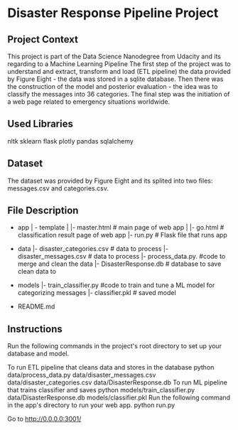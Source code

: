 # Disaster Response Pipeline Project

## Project Context

This project is part of the Data Science Nanodegree from Udacity and its regarding to a Machine Learning Pipeline
The first step of the project was to understand and extract, transform and load (ETL pipeline) the data provided by Figure Eight - the data was stored in a sqlite database. Then there was the construction of the model and posterior evaluation - the idea was to classify the messages into 36 categories. The final step was the initiation of a web page related to emergency situations worldwide.

## Used Libraries

nltk
sklearn
flask
plotly
pandas
sqlalchemy

## Dataset

The dataset was provided by Figure Eight and its splited into two files: messages.csv and categories.csv.

## File Description

- app
| - template
    | |- master.html  # main page of web app
    | |- go.html  # classification result page of web app
|- run.py  # Flask file that runs app

- data
|- disaster_categories.csv  # data to process 
|- disaster_messages.csv  # data to process
|- process_data.py. #code to merge and clean the data
|- DisasterResponse.db   # database to save clean data to

- models
|- train_classifier.py #code to train and tune a ML model for categorizing messages
|- classifier.pkl  # saved model 

- README.md

## Instructions

Run the following commands in the project's root directory to set up your database and model.

To run ETL pipeline that cleans data and stores in the database python data/process_data.py data/disaster_messages.csv data/disaster_categories.csv data/DisasterResponse.db
To run ML pipeline that trains classifier and saves python models/train_classifier.py data/DisasterResponse.db models/classifier.pkl
Run the following command in the app's directory to run your web app. python run.py

Go to http://0.0.0.0:3001/


